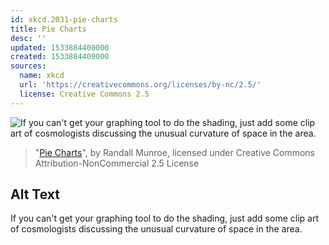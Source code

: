 ```yaml
---
id: xkcd.2031-pie-charts
title: Pie Charts
desc: ''
updated: 1533884400000
created: 1533884400000
sources:
  name: xkcd
  url: 'https://creativecommons.org/licenses/by-nc/2.5/'
  license: Creative Commons 2.5
---
```

![If you can't get your graphing tool to do the shading, just add some clip art of cosmologists discussing the unusual curvature of space in the area.](https://imgs.xkcd.com/comics/pie_charts.png)
> "[Pie Charts](https://xkcd.com/2031/)", by Randall Munroe, licensed under Creative Commons Attribution-NonCommercial 2.5 License

## Alt Text
If you can't get your graphing tool to do the shading, just add some clip art of cosmologists discussing the unusual curvature of space in the area.
